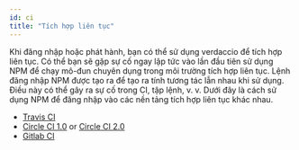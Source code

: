 ```yaml
---
id: ci
title: "Tích hợp liên tục"
---
```


Khi đăng nhập hoặc phát hành, bạn có thể sử dụng verdaccio để tích hợp liên tục. Có thể bạn sẽ gặp sự cố ngay lập tức vào lần đầu tiên sử dụng NPM để chạy mô-đun chuyên dụng trong môi trường tích hợp liên tục. Lệnh đăng nhập NPM được tạo ra để tạo ra tính tương tác lẫn nhau khi sử dụng. Điều này có thể gây ra sự cố trong CI, tập lệnh, v. v. Dưới đây là cách sử dụng NPM để đăng nhập vào các nền tảng tích hợp liên tục khác nhau.

- [Travis CI](https://remysharp.com/2015/10/26/using-travis-with-private-npm-deps)
- [Circle CI 1.0](https://circleci.com/docs/1.0/npm-login/) or [Circle CI 2.0](https://circleci.com/docs/2.0/deployment-integrations/#npm)
- [Gitlab CI](https://www.exclamationlabs.com/blog/continuous-deployment-to-npm-using-gitlab-ci/)